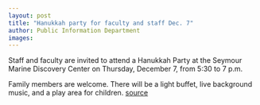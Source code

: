 ```yaml
---
layout: post
title: "Hanukkah party for faculty and staff Dec. 7"
author: Public Information Department
images:
---
```


Staff and faculty are invited to attend a Hanukkah Party at the Seymour Marine Discovery Center on Thursday, December 7, from 5:30 to 7 p.m.

Family members are welcome. There will be a light buffet, live background music, and a play area for children.
[source](http://www1.ucsc.edu/currents/06-07/11-27/brief-hanukkah.asp "Permalink to brief-hanukkah")
